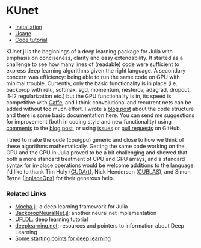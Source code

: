 # KUnet

* [Installation](docs/install.md)
* [Usage](docs/usage.md)
* [Code tutorial](http://www.denizyuret.com/2015/02/beginning-deep-learning-with-500-lines.html)

KUnet.jl is the beginnings of a deep learning package for Julia with emphasis on conciseness, clarity and easy extendability. It started as a challenge to see how many lines of (readable) code were sufficient to express deep learning algorithms given the right language.  A secondary concern was efficiency: being able to run the same code on GPU with minimal trouble.  Currently, only the basic functionality is in place (i.e. backprop with relu, softmax, sgd, momentum, nesterov, adagrad, dropout, l1-l2 regularization etc.) but the GPU functionality is in, its speed is competitive with [Caffe](http://caffe.berkeleyvision.org/), and I think convolutional and recurrent nets can be added without too much effort.  I wrote a [blog post](http://www.denizyuret.com/2015/02/beginning-deep-learning-with-500-lines.html) about the code structure and there is some basic documentation here.  You can send me suggestions for improvement (both in coding style and new functionality) using [comments](http://www.blogger.com/comment.g?blogID=8540876&postID=328231440874481473) to the [blog post](http://www.denizyuret.com/2015/02/beginning-deep-learning-with-500-lines.html), or using [issues](https://github.com/denizyuret/KUnet.jl/issues) or [pull requests](https://help.github.com/articles/fork-a-repo/) on GitHub.

I tried to make the code (cpu/gpu) generic and close to how we think of these algorithms mathematically.  Getting the same code working on the GPU and the CPU in Julia proved to be a bit challenging and showed that both a more standard treatment of CPU and GPU arrays, and a standard syntax for in-place operations would be welcome additions to the language.  I'd like to thank Tim Holy ([CUDArt](https://github.com/JuliaGPU/CUDArt.jl)), Nick Henderson ([CUBLAS](https://github.com/JuliaGPU/CUBLAS.jl)), and Simon Byrne ([InplaceOps](https://github.com/simonbyrne/InplaceOps.jl)) for their generous help.

### Related Links
* [Mocha.jl](https://github.com/pluskid/Mocha.jl): a deep learning framework for Julia
* [BackpropNeuralNet.jl](https://github.com/compressed/BackpropNeuralNet.jl): another neural net implementation
* [UFLDL](http://ufldl.stanford.edu/tutorial/): deep learning tutorial
* [deeplearning.net](http://deeplearning.net/): resources and pointers to information about Deep Learning
* [Some starting points for deep learning](http://www.denizyuret.com/2014/11/some-starting-points-for-deep-learning.html)
